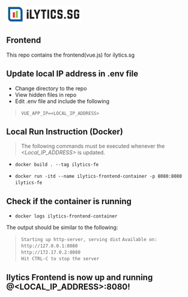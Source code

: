 <img src="logo.png" width="200">

## Frontend    

This repo contains the frontend(vue.js) for ilytics.sg 

## Update local IP address in .env file    

- Change directory to the repo
- View hidden files in repo
- Edit .env file and include the following
> `VUE_APP_IP=<LOCAL_IP_ADDRESS>`

## Local Run Instruction (Docker)  

> The following commands must be executed whenever the *<Local_IP_ADDRESS>* is updated.  

- `docker build . --tag ilytics-fe`
 
- `docker run -itd --name ilytics-frontend-container -p 8080:8080 ilytics-fe`  

## Check if the container is running 

- `docker logs ilytics-frontend-container`

The output should be similar to the following:
> `Starting up http-server, serving dist` 
  `Available on:`  
  `http://127.0.0.1:8080`  
  `http://172.17.0.2:8080`  
  `Hit CTRL-C to stop the server`  


## Ilytics Frontend is now up and running @<LOCAL_IP_ADDRESS>:8080!




